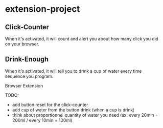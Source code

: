 # extension-project

## Click-Counter

When it's activated, it will count and alert you about how many click you did on your browser.

## Drink-Enough

When it's activated, it will tell you to drink a cup of water every time sequence you program.

Browser Extension

TODO:

- add button reset for the click-counter
- add cup of water from the button drink (when a cup is drink)
- think about proportionnel quantity of water you need (ex: every 20min = 200ml / every 10min = 100ml)
